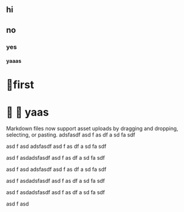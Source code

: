 ## hi

## no
### yes


#### yaaas 

# 🥇first 
# 🌙 🌇 yaas 
Markdown files now support asset uploads by dragging and dropping, selecting, or pasting.
adsfasdf
asd
f
as
df
a
sd
fa
sdf

asd
f
asd
adsfasdf
asd
f
as
df
a
sd
fa
sdf

asd
f
asdadsfasdf
asd
f
as
df
a
sd
fa
sdf

asd
f
asd
adsfasdf
asd
f
as
df
a
sd
fa
sdf

asd
f
asdadsfasdf
asd
f
as
df
a
sd
fa
sdf

asd
f
asdadsfasdf
asd
f
as
df
a
sd
fa
sdf

asd
f
asd
